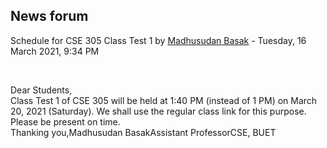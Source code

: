 <h2>News forum</h2><a href="https://moodle.cse.buet.ac.bd/user/view.php?id=523&course=562"></a>
Schedule for CSE 305 Class Test 1
by <a href="https://moodle.cse.buet.ac.bd/user/view.php?id=523&course=562">Madhusudan Basak</a> - Tuesday, 16 March 2021, 9:34 PM


 

Dear Students,<br />Class Test 1 of CSE 305 will be held at 1:40 PM (instead of 1 PM) on March 20, 2021 (Saturday). We shall use the regular class link for this purpose. Please be present on time. <br />Thanking you,Madhusudan BasakAssistant ProfessorCSE, BUET






